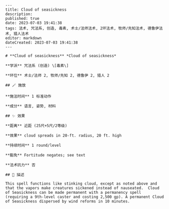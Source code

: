 
    ---
    title: Cloud of seasickness
    description: 
    published: true
    date: 2023-07-03 19:41:38
    tags: 法术, 咒法系, 创造, 毒素, 术士/法师法术, 2环法术, 牧师/先知法术, 德鲁伊法术, 猎人法术
    editor: markdown
    dateCreated: 2023-07-03 19:41:38
    ---

    # **Cloud of seasickness** *Cloud of seasickness*

    **学派** 咒法系 (创造) \[毒素\] 

    **环位** 术士/法师 2, 牧师/先知 2, 德鲁伊 2, 猎人 2

    ## 🪄 施放

    **施法时间** 1 标准动作

    **成分** 语言, 姿势, 材料

    ## ✨ 效果  

    **距离** 近距 (25尺+5尺/2等级) 

    **效果** cloud spreads in 20-ft. radius, 20 ft. high 

    **持续时间** 1 round/level 

    **豁免** Fortitude negates; see text

    **法术抗力** 否

    ## 📖 描述

    This spell functions like stinking cloud, except as noted above and that the vapors make creatures sickened instead of nauseated.  Cloud of Seasickness can be made permanent with a permanency spell (requiring a 9th-level caster and costing 2,500 gp). A permanent Cloud of Seasickness dispersed by wind reforms in 10 minutes.
    
